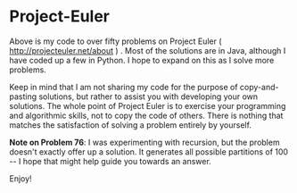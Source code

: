 **Project-Euler**
=================

Above is my code to over fifty problems on Project Euler ( http://projecteuler.net/about ) . Most of the solutions are in Java, although I have coded up a few in Python. I hope to expand on this as I solve more problems.

Keep in mind that I am not sharing my code for the purpose of copy-and-pasting solutions, but rather to assist you with developing your own solutions. The whole point of Project Euler is to exercise your programming and algorithmic skills, not to copy the code of others. There is nothing that matches the satisfaction of solving a problem entirely by yourself.

**Note on Problem 76**: I was experimenting with recursion, but the problem doesn't exactly offer up a solution. It generates all possible partitions of 100 -- I hope that might help guide you towards an answer.

Enjoy!
